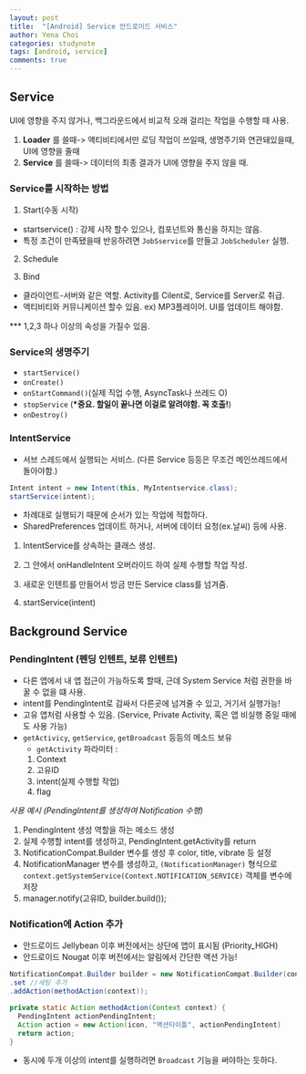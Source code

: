 ```yaml
---
layout: post
title:  "[Android] Service 안드로이드 서비스"
author: Yena Choi
categories: studynote
tags: [android, service]
comments: true
---
```


## Service
UI에 영향을 주지 않거나, 백그라운드에서 비교적 오래 걸리는 작업을 수행할 때 사용.

1. **Loader** 를 쓸때-> 액티비티에서만 로딩 작업이 쓰일때, 생명주기와 연관돼있을때, UI에 영향을 줄때
2. **Service** 를 쓸때-> 데이터의 최종 결과가 UI에 영향을 주지 않을 때.


### Service를 시작하는 방법

1. Start(수동 시작)
  - startservice() : 강제 시작 할수 있으나, 컴포넌트와 통신을 하지는 않음.
  - 특정 조건이 만족됐을때 반응하려면 `JobSservice`를 만들고 `JobScheduler` 실행.

2. Schedule

3. Bind
  - 클라이언트-서버와 같은 역할. Activity를 Cilent로, Service를 Server로 취급.
  - 액티비티와 커뮤니케이션 할수 있음. ex) MP3플레이어. UI를 업데이트 해야함.

*** 1,2,3 하나 이상의 속성을 가질수 있음.


### Service의 생명주기
- `startService()`
- `onCreate()`
- `onStartCommand()`(실제 직업 수행, AsyncTask나 쓰레드 O)
- `stopService` (**\*중요. 할일이 끝나면 이걸로 알려야함. 꼭 호출!**)
- `onDestroy()`


### IntentService
- 서브 스레드에서 실행되는 서비스. (다른 Service 등등은 무조건 메인쓰레드에서 돌아야함.)
```java
Intent intent = new Intent(this, MyIntentservice.class);
startService(intent);
```
- 차례대로 실행되기 때문에 순서가 있는 작업에 적합하다.
- SharedPreferences 업데이트 하거나, 서버에 데이터 요청(ex.날씨) 등에 사용.

1. IntentService를 상속하는 클래스 생성.

2. 그 안에서 onHandleIntent 오버라이드 하여 실제 수행할 작업 작성.

3. 새로운 인텐트를 만들어서 방금 만든 Service class를 넘겨줌.

4. startService(intent)


## Background Service

### PendingIntent (펜딩 인텐트, 보류 인텐트)
- 다른 앱에서 내 앱 접근이 가능하도록 할때, 근데 System Service 처럼 권한을 바꿀 수 없을 떄 사용.
- intent를 PendingIntent로 감싸서 다른곳에 넘겨줄 수 있고, 거기서 실행가능!
- 고유 앱처럼 사용할 수 있음. (Service, Private Activity, 혹은 앱 비실행 중일 때에도 사용 가능)
- `getActivicy`, `getService`, `getBroadcast` 등등의 메소드 보유
  - `getActivity` 파라미터 :  
  1. Context
  2. 고유ID
  3. intent(실제 수행할 작업)
  4. flag


*사용 예시 (PendingIntent를 생성하여 Notification 수행)*

1. PendingIntent 생성 역할을 하는 메소드 생성
2. 실제 수행할 intent를 생성하고, PendingIntent.getActivity를 return
3. NotificationCompat.Builder 변수를 생성 후 color, title, vibrate 등 설정
4. NotificationManager 변수를 생성하고, `(NotificationManager)` 형식으로
`context.getSystemService(Context.NOTIFICATION_SERVICE)` 객체를 변수에 저장
5. manager.notify(고유ID, builder.build());



### Notification에 Action 추가
- 안드로이드 Jellybean 이후 버전에서는 상단에 앱이 표시됨 (Priority_HIGH)
- 안드로이드 Nougat 이후 버전에서는 알림에서 간단한 액션 가능!

```java
NotificationCompat.Builder builder = new NotificationCompat.Builder(context)
.set //세팅 추가
.addAction(methodAction(context));

private static Action methodAction(Context context) {
  PendingIntent actionPendingIntent;
  Action action = new Action(icon, "액션타이틀", actionPendingIntent)
  return action;
}
```

- 동시에 두개 이상의 intent를 실행하려면 `Broadcast` 기능을 써야하는 듯하다.
